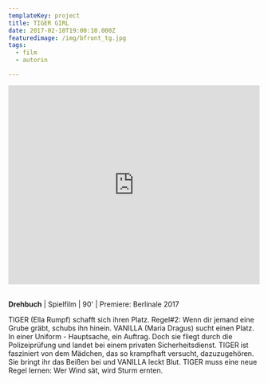 ```yaml
---
templateKey: project
title: TIGER GIRL
date: 2017-02-10T19:00:10.000Z
featuredimage: /img/bfront_tg.jpg
tags:
  - film
  - autorin

---
```

<iframe width="100%" height="400" src="https://www.youtube.com/embed/xzZwziX9u30" frameborder="0" allow="accelerometer; autoplay; encrypted-media; gyroscope; picture-in-picture" allowfullscreen></iframe>


\
**Drehbuch** | Spielfilm | 90' | Premiere: Berlinale 2017  

TIGER (Ella Rumpf) schafft sich ihren Platz. Regel#2: Wenn dir jemand eine Grube gräbt, schubs ihn hinein. VANILLA (Maria Dragus) sucht einen Platz. In einer Uniform - Hauptsache, ein Auftrag. Doch sie fliegt durch die Polizeiprüfung und landet bei einem privaten Sicherheitsdienst. TIGER ist fasziniert von dem Mädchen, das so krampfhaft versucht, dazuzugehören. Sie bringt ihr das Beißen bei und VANILLA leckt Blut. TIGER muss eine neue Regel lernen: Wer Wind sät, wird Sturm ernten.
